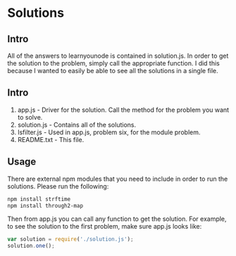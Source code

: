 # Solutions

## Intro
All of the answers to learnyounode is contained in solution.js.  In order to get the solution to the problem, simply call the appropriate function.  I did this because I wanted to easily be able to see all the solutions in a single file.

## Intro
1.  app.js      - Driver for the solution.  Call the method for the problem you want to solve.
2.  solution.js - Contains all of the solutions.
3.  lsfilter.js - Used in app.js, problem six, for the module problem.
4.  README.txt  - This file.

## Usage
There are external npm modules that you need to include in order to run the solutions.  Please run the following:

```bash
npm install strftime
npm install through2-map
```

Then from app.js you can call any function to get the solution.  For example, to see the solution to the first problem, make sure app.js looks like:

```javascript
var solution = require('./solution.js');
solution.one();
```
